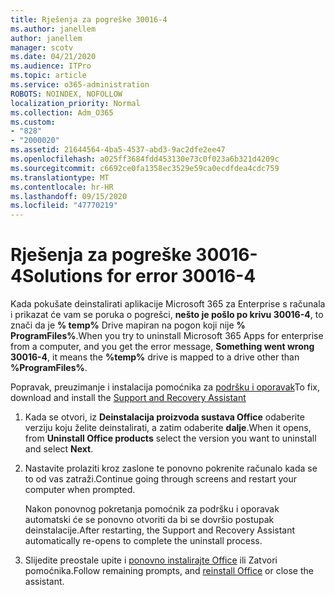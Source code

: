 ```yaml
---
title: Rješenja za pogreške 30016-4
ms.author: janellem
author: janellem
manager: scotv
ms.date: 04/21/2020
ms.audience: ITPro
ms.topic: article
ms.service: o365-administration
ROBOTS: NOINDEX, NOFOLLOW
localization_priority: Normal
ms.collection: Adm_O365
ms.custom:
- "828"
- "2000020"
ms.assetid: 21644564-4ba5-4537-abd3-9ac2dfe2ee47
ms.openlocfilehash: a025ff3684fdd453130e73c0f023a6b321d4209c
ms.sourcegitcommit: c6692ce0fa1358ec3529e59ca0ecdfdea4cdc759
ms.translationtype: MT
ms.contentlocale: hr-HR
ms.lasthandoff: 09/15/2020
ms.locfileid: "47770219"
---
```

# <a name="solutions-for-error-30016-4"></a><span data-ttu-id="753bc-102">Rješenja za pogreške 30016-4</span><span class="sxs-lookup"><span data-stu-id="753bc-102">Solutions for error 30016-4</span></span>

<span data-ttu-id="753bc-103">Kada pokušate deinstalirati aplikacije Microsoft 365 za Enterprise s računala i prikazat će vam se poruka o pogrešci, **nešto je pošlo po krivu 30016-4**, to znači da je **% temp%** Drive mapiran na pogon koji nije **% ProgramFiles%**.</span><span class="sxs-lookup"><span data-stu-id="753bc-103">When you try to uninstall Microsoft 365 Apps for enterprise from a computer, and you get the error message, **Something went wrong 30016-4**, it means the **%temp%** drive is mapped to a drive other than **%ProgramFiles%**.</span></span>
  
<span data-ttu-id="753bc-104">Popravak, preuzimanje i instalacija pomoćnika za [podršku i oporavak](https://aka.ms/SARA-OfficeUninstall-Alchemy)</span><span class="sxs-lookup"><span data-stu-id="753bc-104">To fix, download and install the [Support and Recovery Assistant](https://aka.ms/SARA-OfficeUninstall-Alchemy)</span></span>
  
1. <span data-ttu-id="753bc-105">Kada se otvori, iz **Deinstalacija proizvoda sustava Office** odaberite verziju koju želite deinstalirati, a zatim odaberite **dalje**.</span><span class="sxs-lookup"><span data-stu-id="753bc-105">When it opens, from **Uninstall Office products** select the version you want to uninstall and select **Next**.</span></span>

2. <span data-ttu-id="753bc-106">Nastavite prolaziti kroz zaslone te ponovno pokrenite računalo kada se to od vas zatraži.</span><span class="sxs-lookup"><span data-stu-id="753bc-106">Continue going through screens and restart your computer when prompted.</span></span>

    <span data-ttu-id="753bc-107">Nakon ponovnog pokretanja pomoćnik za podršku i oporavak automatski će se ponovno otvoriti da bi se dovršio postupak deinstalacije.</span><span class="sxs-lookup"><span data-stu-id="753bc-107">After restarting, the Support and Recovery Assistant automatically re-opens to complete the uninstall process.</span></span>

3. <span data-ttu-id="753bc-108">Slijedite preostale upite i [ponovno instalirajte Office](https://portal.office.com/OLS/MySoftware.aspx) ili Zatvori pomoćnika.</span><span class="sxs-lookup"><span data-stu-id="753bc-108">Follow remaining prompts, and [reinstall Office](https://portal.office.com/OLS/MySoftware.aspx) or close the assistant.</span></span>
